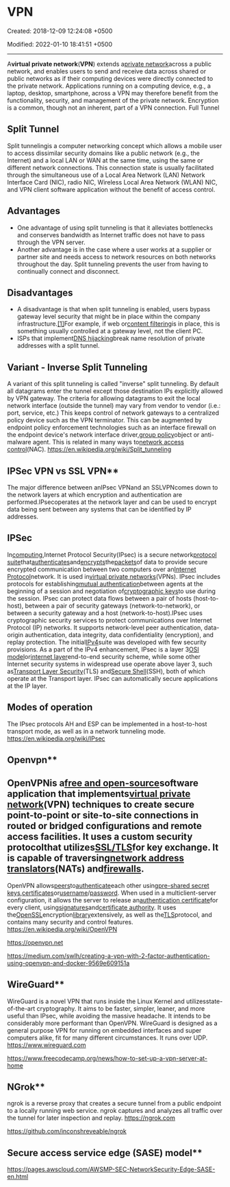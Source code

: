# VPN

Created: 2018-12-09 12:24:08 +0500

Modified: 2022-01-10 18:41:51 +0500

---

A**virtual private network**(**VPN**) extends a[private network](https://en.wikipedia.org/wiki/Private_network)across a public network, and enables users to send and receive data across shared or public networks as if their computing devices were directly connected to the private network. Applications running on a computing device, e.g., a laptop, desktop, smartphone, across a VPN may therefore benefit from the functionality, security, and management of the private network. Encryption is a common, though not an inherent, part of a VPN connection.
Full Tunnel
## Split Tunnel

Split tunnelingis a computer networking concept which allows a mobile user to access dissimilar security domains like a public network (e.g., the Internet) and a local LAN or WAN at the same time, using the same or different network connections. This connection state is usually facilitated through the simultaneous use of a Local Area Network (LAN) Network Interface Card (NIC), radio NIC, Wireless Local Area Network (WLAN) NIC, and VPN client software application without the benefit of access control.
## Advantages
-   One advantage of using split tunneling is that it alleviates bottlenecks and conserves bandwidth as Internet traffic does not have to pass through the VPN server.
-   Another advantage is in the case where a user works at a supplier or partner site and needs access to network resources on both networks throughout the day. Split tunneling prevents the user from having to continually connect and disconnect.
## Disadvantages
-   A disadvantage is that when split tunneling is enabled, users bypass gateway level security that might be in place within the company infrastructure.[[1]](https://en.wikipedia.org/wiki/Split_tunneling#cite_note-1)For example, if web or[content filtering](https://en.wikipedia.org/wiki/Content_filtering)is in place, this is something usually controlled at a gateway level, not the client PC.
-   ISPs that implement[DNS hijacking](https://en.wikipedia.org/wiki/DNS_hijacking)break name resolution of private addresses with a split tunnel.
## Variant - Inverse Split Tunneling

A variant of this split tunneling is called "inverse" split tunneling. By default all datagrams enter the tunnel except those destination IPs explicitly allowed by VPN gateway. The criteria for allowing datagrams to exit the local network interface (outside the tunnel) may vary from vendor to vendor (i.e.: port, service, etc.) This keeps control of network gateways to a centralized policy device such as the VPN terminator. This can be augmented by endpoint policy enforcement technologies such as an interface firewall on the endpoint device's network interface driver,[group policy](https://en.wikipedia.org/wiki/Group_policy)object or anti-malware agent. This is related in many ways to[network access control](https://en.wikipedia.org/wiki/Network_access_control)(NAC).
<https://en.wikipedia.org/wiki/Split_tunneling>

## IPSec VPN vs SSL VPN**

The major difference between anIPsec VPNand an SSLVPNcomes down to the network layers at which encryption and authentication are performed.IPsecoperates at the network layer and can be used to encrypt data being sent between any systems that can be identified by IP addresses.
## IPSec

In[computing](https://en.wikipedia.org/wiki/Computing),Internet Protocol Security(IPsec) is a secure network[protocol suite](https://en.wikipedia.org/wiki/Protocol_suite)that[authenticates](https://en.wikipedia.org/wiki/Authentication)and[encrypts](https://en.wikipedia.org/wiki/Encryption)the[packets](https://en.wikipedia.org/wiki/Packet_(information_technology))of data to provide secure encrypted communication between two computers over an[Internet Protocol](https://en.wikipedia.org/wiki/Internet_Protocol)network. It is used in[virtual private networks](https://en.wikipedia.org/wiki/Virtual_private_network)(VPNs).
IPsec includes protocols for establishing[mutual authentication](https://en.wikipedia.org/wiki/Mutual_authentication)between agents at the beginning of a session and negotiation of[cryptographic keys](https://en.wikipedia.org/wiki/Key_(cryptography))to use during the session. IPsec can protect data flows between a pair of hosts (host-to-host), between a pair of security gateways (network-to-network), or between a security gateway and a host (network-to-host).IPsec uses cryptographic security services to protect communications over Internet Protocol (IP) networks. It supports network-level peer authentication, data-origin authentication, data integrity, data confidentiality (encryption), and replay protection.
The initial[IPv4](https://en.wikipedia.org/wiki/IPv4)suite was developed with few security provisions. As a part of the IPv4 enhancement, IPsec is a layer 3[OSI model](https://en.wikipedia.org/wiki/OSI_model)or[internet layer](https://en.wikipedia.org/wiki/Internet_layer)end-to-end security scheme, while some other Internet security systems in widespread use operate above layer 3, such as[Transport Layer Security](https://en.wikipedia.org/wiki/Transport_Layer_Security)(TLS) and[Secure Shell](https://en.wikipedia.org/wiki/Secure_Shell)(SSH), both of which operate at the Transport layer. IPsec can automatically secure applications at the IP layer.
## Modes of operation

The IPsec protocols AH and ESP can be implemented in a host-to-host transport mode, as well as in a network tunneling mode.
<https://en.wikipedia.org/wiki/IPsec>

## Openvpn**

## OpenVPNis a[free and open-source](https://en.wikipedia.org/wiki/Free_and_open-source)software application that implements[virtual private network](https://en.wikipedia.org/wiki/Virtual_private_network)(VPN) techniques to create secure point-to-point or site-to-site connections in routed or bridged configurations and remote access facilities. It uses a custom security protocolthat utilizes[SSL/TLS](https://en.wikipedia.org/wiki/Transport_Layer_Security)for key exchange. It is capable of traversing[network address translators](https://en.wikipedia.org/wiki/Network_address_translator)(NATs) and[firewalls](https://en.wikipedia.org/wiki/Firewall_(computing)).
OpenVPN allows[peers](https://en.wikipedia.org/wiki/Peer-to-peer)to[authenticate](https://en.wikipedia.org/wiki/Authentication)each other using[pre-shared secret keys](https://en.wikipedia.org/wiki/Pre-shared_key),[certificates](https://en.wikipedia.org/wiki/Public_key_certificate)or[username](https://en.wikipedia.org/wiki/User_(computing))/[password](https://en.wikipedia.org/wiki/Password). When used in a multiclient-server configuration, it allows the server to release an[authentication certificate](https://en.wikipedia.org/wiki/Public_key_certificate)for every client, using[signatures](https://en.wikipedia.org/wiki/Digital_signature)and[certificate authority](https://en.wikipedia.org/wiki/Certificate_authority). It uses the[OpenSSL](https://en.wikipedia.org/wiki/OpenSSL)encryption[library](https://en.wikipedia.org/wiki/Library_(computing))extensively, as well as the[TLS](https://en.wikipedia.org/wiki/Transport_Layer_Security)protocol, and contains many security and control features.
<https://en.wikipedia.org/wiki/OpenVPN>

<https://openvpn.net>

<https://medium.com/swlh/creating-a-vpn-with-2-factor-authentication-using-openvpn-and-docker-9569e609151a>

## WireGuard**

WireGuard is a novel VPN that runs inside the Linux Kernel and utilizesstate-of-the-art cryptography. It aims to be faster, simpler, leaner, and more useful than IPsec, while avoiding the massive headache. It intends to be considerably more performant than OpenVPN. WireGuard is designed as a general purpose VPN for running on embedded interfaces and super computers alike, fit for many different circumstances. It runs over UDP.
<https://www.wireguard.com>

<https://www.freecodecamp.org/news/how-to-set-up-a-vpn-server-at-home>

## NGrok**

ngrok is a reverse proxy that creates a secure tunnel from a public endpoint to a locally running web service. ngrok captures and analyzes all traffic over the tunnel for later inspection and replay.
<https://ngrok.com>

<https://github.com/inconshreveable/ngrok>

## Secure access service edge (SASE) model**

<https://pages.awscloud.com/AWSMP-SEC-NetworkSecurity-Edge-SASE-en.html>
